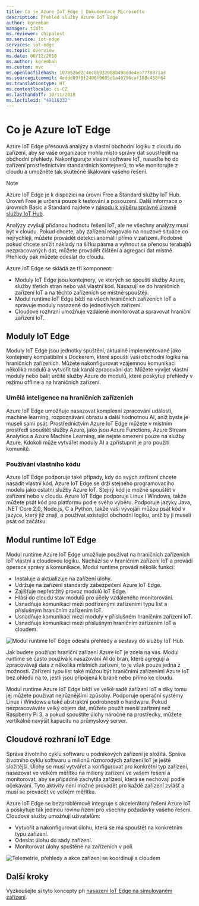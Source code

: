 ```yaml
---
title: Co je Azure IoT Edge | Dokumentace Microsoftu
description: Přehled služby Azure IoT Edge
author: kgremban
manager: timlt
ms.reviewer: chipalost
ms.service: iot-edge
services: iot-edge
ms.topic: overview
ms.date: 06/12/2018
ms.author: kgremban
ms.custom: mvc
ms.openlocfilehash: 107852bd2c4ec0b932008b498dde4ea77f8071a3
ms.sourcegitcommit: 4eddd89f8f2406f9605d1a46796caf188c458f64
ms.translationtype: HT
ms.contentlocale: cs-CZ
ms.lasthandoff: 10/11/2018
ms.locfileid: "49116332"
---
```

# <a name="what-is-azure-iot-edge"></a>Co je Azure IoT Edge

Azure IoT Edge přesouvá analýzy a vlastní obchodní logiku z cloudu do zařízení, aby se vaše organizace mohla místo správy dat soustředit na obchodní přehledy. Nakonfigurujte vlastní software IoT, nasaďte ho do zařízení prostřednictvím standardních kontejnerů, to vše monitorujte z cloudu a umožněte tak skutečné škálování vašeho řešení.

>[!NOTE]
>Azure IoT Edge je k dispozici na úrovni Free a Standard služby IoT Hub. Úroveň Free je určená pouze k testování a posouzení. Další informace o úrovních Basic a Standard najdete v [návodu k výběru správné úrovně služby IoT Hub](../iot-hub/iot-hub-scaling.md).

Analýzy zvyšují přidanou hodnotu řešení IoT, ale ne všechny analýzy musí být v cloudu. Pokud chcete, aby zařízení reagovalo na nouzové situace co nejrychleji, můžete provádět detekci anomálií přímo v zařízení. Podobně pokud chcete snížit náklady na šířku pásma a vyhnout se přenosu terabajtů nezpracovaných dat, můžete provádět čištění a agregaci dat místně. Přehledy pak můžete odeslat do cloudu. 

Azure IoT Edge se skládá ze tří komponent:
* Moduly IoT Edge jsou kontejnery, ve kterých se spouští služby Azure, služby třetích stran nebo váš vlastní kód. Nasazují se do hraničních zařízení IoT a na těchto zařízeních se místně spouštějí. 
* Modul runtime IoT Edge běží na všech hraničních zařízeních IoT a spravuje moduly nasazené do jednotlivých zařízení. 
* Cloudové rozhraní umožňuje vzdáleně monitorovat a spravovat hraniční zařízení IoT.

## <a name="iot-edge-modules"></a>Moduly IoT Edge

Moduly IoT Edge jsou jednotky spuštění, aktuálně implementované jako kontejnery kompatibilní s Dockerem, které spouští vaši obchodní logiku na hraničních zařízeních. Můžete nakonfigurovat vzájemnou komunikaci několika modulů a vytvořit tak kanál zpracování dat. Můžete vyvíjet vlastní moduly nebo balit určité služby Azure do modulů, které poskytují přehledy v režimu offline a na hraničních zařízení. 

### <a name="artificial-intelligence-on-the-edge"></a>Umělá inteligence na hraničních zařízeních

Azure IoT Edge umožňuje nasazovat komplexní zpracování událostí, machine learning, rozpoznávání obrazu a další hodnotnou AI, aniž byste je museli sami psát. Prostřednictvím Azure IoT Edge můžete v místním prostředí spouštět služby Azure, jako jsou Azure Functions, Azure Stream Analytics a Azure Machine Learning, ale nejste omezeni pouze na služby Azure. Kdokoli může vytvářet moduly AI a zpřístupnit je pro použití komunitě. 

### <a name="bring-your-own-code"></a>Používání vlastního kódu

Azure IoT Edge podporuje také případy, kdy do svých zařízení chcete nasadit vlastní kód. Azure IoT Edge se drží stejného programovacího modelu jako ostatní služby Azure IoT. Stejný kód je možné spouštět v zařízení nebo v cloudu. Azure IoT Edge podporuje Linux i Windows, takže můžete psát kód pro platformu podle svého výběru. Podporuje jazyky Java, .NET Core 2.0, Node.js, C a Python, takže vaši vývojáři můžou psát kód v jazyce, který již znají, a používat existující obchodní logiku, aniž by ji museli psát od začátku.

## <a name="iot-edge-runtime"></a>Modul runtime IoT Edge

Modul runtime Azure IoT Edge umožňuje používat na hraničních zařízeních IoT vlastní a cloudovou logiku. Nachází se v hraničním zařízení IoT a provádí operace správy a komunikace. Modul runtime provádí několik funkcí:

* Instaluje a aktualizuje na zařízení úlohy.
* Udržuje na zařízení standardy zabezpečení Azure IoT Edge.
* Zajišťuje nepřetržitý provoz modulů IoT Edge.
* Hlásí do cloudu stav modulů pro účely vzdáleného monitorování.
* Usnadňuje komunikaci mezi podřízenými zařízeními typu list a příslušným hraničním zařízením IoT.
* Usnadňuje komunikaci mezi moduly v příslušném hraničním zařízení IoT.
* Usnadňuje komunikaci mezi příslušným hraničním zařízením IoT a cloudem.

![Modul runtime IoT Edge odesílá přehledy a sestavy do služby IoT Hub.](./media/about-iot-edge/runtime.png)

Jak budete používat hraniční zařízení Azure IoT je zcela na vás. Modul runtime se často používá k nasazování AI do bran, které agregují a zpracovávají data z několika místních zařízení, to je však pouze jedna z možností. Zařízení typu list také můžou být hraničními zařízeními Azure IoT bez ohledu na to, jestli jsou připojená k bráně nebo přímo ke cloudu.

Modul runtime Azure IoT Edge běží ve velké sadě zařízení IoT a díky tomu jej můžete používat nejrůznějšími způsoby. Podporuje operační systémy Linux i Windows a také abstraktní podrobnosti o hardwaru. Pokud nezpracováváte velký objem dat, můžete použít menší zařízení než Raspberry Pi 3, a pokud spouštíte úlohy náročné na prostředky, můžete vertikálně navýšit kapacitu na průmyslový server.

## <a name="iot-edge-cloud-interface"></a>Cloudové rozhraní IoT Edge

Správa životního cyklu softwaru u podnikových zařízení je složitá. Správa životního cyklu softwaru u milionů různorodých zařízení IoT je ještě složitější. Úlohy se musí vytvářet a konfigurovat pro konkrétní typ zařízení, nasazovat ve velkém měřítku na miliony zařízení ve vašem řešení a monitorovat, aby se případně zachytila zařízení, která se nechovají podle očekávání. Tyto aktivity není možné provádět pro každé zařízení zvlášť a musí se provádět ve velkém měřítku.

Azure IoT Edge se bezproblémově integruje s akcelerátory řešení Azure IoT a poskytuje tak jedinou rovinu řízení pro všechny požadavky vašeho řešení. Cloudové služby umožňují uživatelům:

* Vytvořit a nakonfigurovat úlohu, která se má spouštět na konkrétním typu zařízení.
* Odeslat úlohu do sady zařízení.
* Monitorovat úlohy spuštěné na zařízeních v poli.

![Telemetrie, přehledy a akce zařízení se koordinují s cloudem](./media/about-iot-edge/cloud-interface.png)

## <a name="next-steps"></a>Další kroky

Vyzkoušejte si tyto koncepty při [nasazení IoT Edge na simulovaném zařízení](quickstart.md).

 
